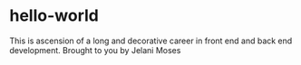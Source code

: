 # hello-world
This is ascension of a long and decorative career in front end and back end development. Brought to you by Jelani Moses
